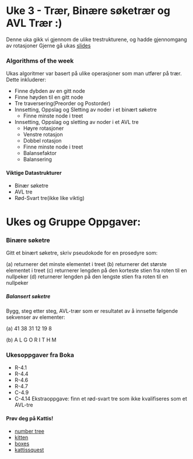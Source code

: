 
# Uke 3 - Trær, Binære søketrær og AVL Trær :)

Denne uka gikk vi gjennom de ulike trestrukturene, og hadde gjennomgang av rotasjoner Gjerne gå ukas [slides](https://github.com/amaduswaray/IN2010-Gruppe-5/blob/main/Uke%2002/IN2010%20Uke%202.pdf)

### Algorithms of the week
Ukas algoritmer var basert på ulike operasjoner som man utfører på trær. Dette inkluderer:
* Finne dybden av en gitt node
* Finne høyden til en gitt node
* Tre traversering(Preorder og Postorder)
* Innsetting, Oppslag og Sletting av noder i et binært søketre
  * Finne minste node i treet
* Innsetting, Oppslag og sletting av noder i et AVL tre
  * Høyre rotasjoner
  * Venstre rotasjon
  * Dobbel rotasjon
  * Finne minste node i treet
  * Balansefaktor
  * Balansering


#### Viktige Datastrukturer
* Binær søketre
* AVL tre
* Rød-Svart tre(ikke like viktig)




# Ukes og Gruppe Oppgaver:

### Binære søketre
Gitt et binært søketre, skriv pseudokode for en prosedyre som:

(a) returnerer det minste elementet i treet
(b) returnerer det største elementet i treet
(c) returnerer lengden på den korteste stien fra roten til en nullpeker
(d) returnerer lengden på den lengste stien fra roten til en nullpeker




##### Balansert søketre
Bygg, steg etter steg, AVL-trær som er resultatet av å innsette følgende sekvenser av elementer:

(a) 41 38 31 12 19 8

(b) A L G O R I T H M


### Ukesoppgaver fra Boka
* R-4.1
* R-4.4
* R-4.6
* R-4.7
* C-4.9
* C-4.14
Ekstraoppgave: finn et rød-svart tre som ikke kvalifiseres som et AVL-tre


#### Prøv deg på Kattis!
* [number tree](https://open.kattis.com/problems/numbertree)
* [kitten](https://open.kattis.com/problems/kitten)
* [boxes](https://open.kattis.com/problems/boxes)
* [kattissquest](https://open.kattis.com/problems/kattissquest)
